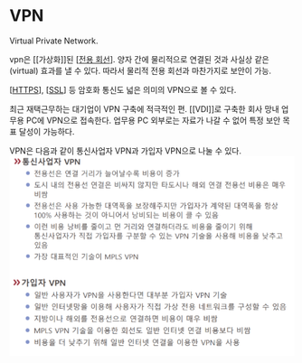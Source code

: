 # VPN

Virtual Private Network.

vpn은 [[가상화]]된 [[전용 회선]]. 양자 간에 물리적으로 연결된 것과 사실상 같은(virtual) 효과를 낼 수 있다. 따라서 물리적 전용 회선과 마찬가지로 보안이 가능.  

[[HTTPS]], [[SSL]] 등 암호화 통신도 넓은 의미의 VPN으로 볼 수 있다.  

최근 재택근무하는 대기업이 VPN 구축에 적극적인 편. [[VDI]]로 구축한 회사 망내 업무용 PC에 VPN으로 접속한다. 업무용 PC 외부로는 자료가 나갈 수 없어 특정 보안 목표 달성이 가능하다.  

VPN은 다음과 같이 통신사업자 VPN과 가입자 VPN으로 나눌 수 있다.
![통신사업자 VPN과 가입자 VPN](../attachments/2022-09-15-17-15-26.png)

[//begin]: # "Autogenerated link references for markdown compatibility"
[전용 회선]: <전용 회선> "전용 회선"
[HTTPS]: HTTPS "HTTPS"
[SSL]: SSL "SSL"
[//end]: # "Autogenerated link references"
[//begin]: # "Autogenerated link references for markdown compatibility"
[전용 회선]: <전용 회선> "전용 회선"
[HTTPS]: HTTPS "HTTPS"
[SSL]: SSL "SSL"
[//end]: # "Autogenerated link references"